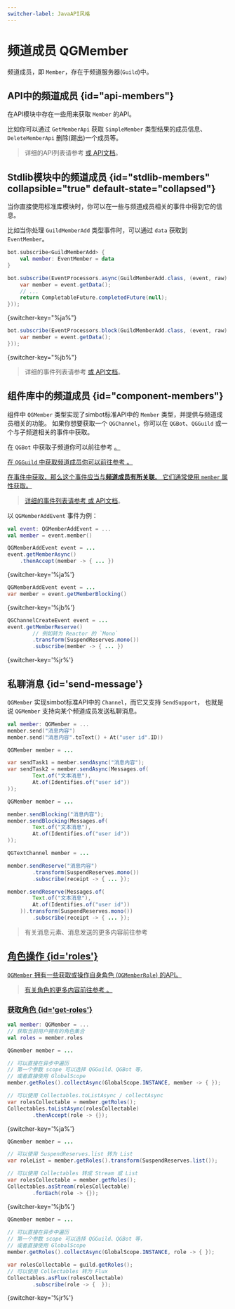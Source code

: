 ```yaml
---
switcher-label: JavaAPI风格
---
```

<show-structure for="chapter,procedure" depth="3"/>

# 频道成员 QGMember

频道成员，即 `Member`，存在于频道服务器(`Guild`)中。


## API中的频道成员 {id="api-members"}

在API模块中存在一些用来获取 `Member` 的API。

比如你可以通过 `GetMemberApi` 获取 `SimpleMember` 类型结果的成员信息、
`DeleteMemberApi` 删除(踢出)一个成员等。

> 详细的API列表请参考
> <a href="component-qq-guild-api-list.md" />
> 或 [API文档](%api-doc%)。

## Stdlib模块中的频道成员 {id="stdlib-members" collapsible="true" default-state="collapsed"}

<include from="refers.md" element-id="qg-stdlib-will-be-removed" />

当你直接使用标准库模块时，你可以在一些与频道成员相关的事件中得到它的信息。

比如当你处理 `GuildMemberAdd` 类型事件时，可以通过 `data` 获取到 `EventMember`。

<tabs group="code">
<tab title="Kotlin" group-key="Kotlin">

```Kotlin
bot.subscribe<GuildMemberAdd> {
    val member: EventMember = data
}
```

</tab>
<tab title="Java" group-key="Java">

```Java
bot.subscribe(EventProcessors.async(GuildMemberAdd.class, (event, raw) -> {
    var member = event.getData();
    // ...
    return CompletableFuture.completedFuture(null);
}));
```
{switcher-key="%ja%"}

```Java
bot.subscribe(EventProcessors.block(GuildMemberAdd.class, (event, raw) -> {
    var member = event.getData();
}));
```
{switcher-key="%jb%"}

</tab>
</tabs>

> 详细的事件列表请参考
> <a href="component-qq-guild-event-list.md" />
> 或 [API文档](%api-doc%)。

## 组件库中的频道成员 {id="component-members"}

组件中 `QGMember` 类型实现了simbot标准API中的 `Member` 类型，并提供与频道成员相关的功能。
如果你想要获取一个 `QGChannel`，你可以在 `QGBot`、`QGGuild` 或一个与子频道相关的事件中获取。

在 `QGBot` 中获取子频道你可以前往参考
<a href="component-qq-guild-QGBot.md#qgbot-guild" />。

在 `QGGuild` 中获取频道成员你可以前往参考
<a href="component-qq-guild-QGGuild.md#get-members" />。

在事件中获取，那么这个事件应当与**频道成员有所关联**。
它们通常使用 `member` 属性获取。

> 详细的事件列表请参考
> <a href="component-qq-guild-event-list.md" />
> 或 [API文档](%api-doc%)。

以 `QGMemberAddEvent` 事件为例：

<tabs group="code">
<tab title="Kotlin" group-key="Kotlin">

```Kotlin
val event: QGMemberAddEvent = ...
val member = event.member()
```

</tab>
<tab title="Java" group-key="Java">

```Java
QGMemberAddEvent event = ...
event.getMemberAsync()
    .thenAccept(member -> { ... })
```
{switcher-key='%ja%'}

```Java
QGMemberAddEvent event = ...
var member = event.getMemberBlocking() 
```
{switcher-key='%jb%'}

```Java
QGChannelCreateEvent event = ...
event.getMemberReserve()
        // 例如转为 Reactor 的 `Mono`
        .transform(SuspendReserves.mono())
        .subscribe(member -> { ... })
```
{switcher-key='%jr%'}

</tab>
</tabs>


## 私聊消息 {id='send-message'}

`QGMember` 实现simbot标准API中的 `Channel`，而它又支持 `SendSupport`，
也就是说 `QGMember` 支持向某个频道成员发送私聊消息。

<tabs group="code">
<tab title="Kotlin" group-key="Kotlin">

```Kotlin
val member: QGMember = ...
member.send("消息内容")
member.send("消息内容".toText() + At("user id".ID))
```

</tab>
<tab title="Java" group-key="Java" switcher-key="%ja%">

```Java
QGMember member = ...

var sendTask1 = member.sendAsync("消息内容");
var sendTask2 = member.sendAsync(Messages.of(
        Text.of("文本消息"),
        At.of(Identifies.of("user id"))
));
```

</tab>
<tab title="Java" group-key="Java" switcher-key="%jb%">

```Java
QGMember member = ...

member.sendBlocking("消息内容");
member.sendBlocking(Messages.of(
        Text.of("文本消息"),
        At.of(Identifies.of("user id"))
));
```

</tab>
<tab title="Java" group-key="Java" switcher-key="%jr%">

```Java
QGTextChannel member = ...

member.sendReserve("消息内容")
        .transform(SuspendReserves.mono())
        .subscribe(receipt -> { ... });

member.sendReserve(Messages.of(
        Text.of("文本消息"),
        At.of(Identifies.of("user id"))
    )).transform(SuspendReserves.mono())
        .subscribe(receipt -> { ... });
```

</tab>
</tabs>

> 有关消息元素、消息发送的更多内容前往参考
> <a href="component-qq-guild-messages.md" />


## 角色操作 {id='roles'}

`QGMember` 拥有一些获取或操作自身角色 (`QGMemberRole`) 的API。

> 有关角色的更多内容前往参考
> <a href="component-qq-guild-QGRole.md" />。

### 获取角色 {id='get-roles'}

<tabs group="code">
<tab title="Kotlin" group-key="Kotlin">

```Kotlin
val member: QGMember = ...
// 获取当前用户拥有的角色集合
val roles = member.roles
```

</tab>
<tab title="Java" group-key="Java">

```Java
QGmember member = ...

// 可以直接在异步中遍历
// 第一个参数 scope 可以选择 QGGuild、QGBot 等，
// 或者直接使用 GlobalScope
member.getRoles().collectAsync(GlobalScope.INSTANCE, member -> { });

// 可以使用 Collectables.toListAsync / collectAsync
var rolesCollectable = member.getRoles();
Collectables.toListAsync(rolesCollectable)
        .thenAccept(role -> {});
```
{switcher-key='%ja%'}

```Java
QGmember member = ...

// 可以使用 SuspendReserves.list 转为 List
var roleList = member.getRoles().transform(SuspendReserves.list());

// 可以使用 Collectables 转成 Stream 或 List
var rolesCollectable = member.getRoles();
Collectables.asStream(rolesCollectable)
        .forEach(role -> {});
```
{switcher-key='%jb%'}

```Java
QGmember member = ...
        
// 可以直接在异步中遍历
// 第一个参数 scope 可以选择 QGGuild、QGBot 等，
// 或者直接使用 GlobalScope
member.getRoles().collectAsync(GlobalScope.INSTANCE, role -> { });

var rolesCollectable = guild.getRoles();
// 可以使用 Collectables 转为 Flux
Collectables.asFlux(rolesCollectable)
        .subscribe(role -> {  });
```
{switcher-key='%jr%'}

</tab>
</tabs>


